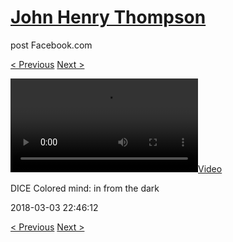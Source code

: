 # [John Henry Thompson](../README.md)
post Facebook.com

[< Previous](2018-03-03-2.md) [Next >](2018-03-03-4.md)

[![](../media/2018-03-03/DICE-Colored-mind-in-from-the-dark.mp4)](../README.md)

DICE Colored mind: in from the dark

2018-03-03 22:46:12

[< Previous](2018-03-03-2.md) [Next >](2018-03-03-4.md)